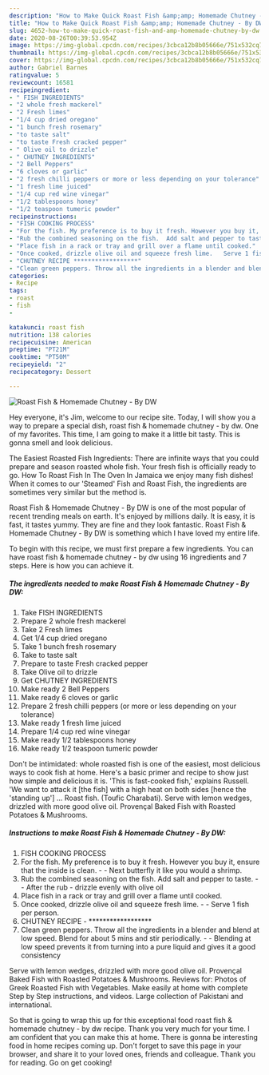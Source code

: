 ```yaml
---
description: "How to Make Quick Roast Fish &amp;amp; Homemade Chutney - By DW"
title: "How to Make Quick Roast Fish &amp;amp; Homemade Chutney - By DW"
slug: 4652-how-to-make-quick-roast-fish-and-amp-homemade-chutney-by-dw
date: 2020-08-26T00:39:53.954Z
image: https://img-global.cpcdn.com/recipes/3cbca12b8b05666e/751x532cq70/roast-fish-homemade-chutney-by-dw-recipe-main-photo.jpg
thumbnail: https://img-global.cpcdn.com/recipes/3cbca12b8b05666e/751x532cq70/roast-fish-homemade-chutney-by-dw-recipe-main-photo.jpg
cover: https://img-global.cpcdn.com/recipes/3cbca12b8b05666e/751x532cq70/roast-fish-homemade-chutney-by-dw-recipe-main-photo.jpg
author: Gabriel Barnes
ratingvalue: 5
reviewcount: 16581
recipeingredient:
- " FISH INGREDIENTS"
- "2 whole fresh mackerel"
- "2 Fresh limes"
- "1/4 cup dried oregano"
- "1 bunch fresh rosemary"
- "to taste salt"
- "to taste Fresh cracked pepper"
- " Olive oil to drizzle"
- " CHUTNEY INGREDIENTS"
- "2 Bell Peppers"
- "6 cloves or garlic"
- "2 fresh chilli peppers or more or less depending on your tolerance"
- "1 fresh lime juiced"
- "1/4 cup red wine vinegar"
- "1/2 tablespoons honey"
- "1/2 teaspoon tumeric powder"
recipeinstructions:
- "FISH COOKING PROCESS"
- "For the fish. My preference is to buy it fresh. However you buy it, ensure that the inside is clean.  Next butterfly it like you would a shrimp."
- "Rub the combined seasoning on the fish.  Add salt and pepper to taste.   After the rub - drizzle evenly with olive oil"
- "Place fish in a rack or tray and grill over a flame until cooked."
- "Once cooked, drizzle olive oil and squeeze fresh lime.   Serve 1 fish per person."
- "CHUTNEY RECIPE ******************"
- "Clean green peppers. Throw all the ingredients in a blender and blend at low speed. Blend for about 5 mins and stir periodically.  Blending at low speed prevents it from turning into a pure liquid and gives it a good consistency"
categories:
- Recipe
tags:
- roast
- fish
- 

katakunci: roast fish  
nutrition: 138 calories
recipecuisine: American
preptime: "PT21M"
cooktime: "PT50M"
recipeyield: "2"
recipecategory: Dessert

---
```



![Roast Fish &amp; Homemade Chutney - By DW](https://img-global.cpcdn.com/recipes/3cbca12b8b05666e/751x532cq70/roast-fish-homemade-chutney-by-dw-recipe-main-photo.jpg)

Hey everyone, it's Jim, welcome to our recipe site. Today, I will show you a way to prepare a special dish, roast fish &amp; homemade chutney - by dw. One of my favorites. This time, I am going to make it a little bit tasty. This is gonna smell and look delicious.

The Easiest Roasted Fish Ingredients: There are infinite ways that you could prepare and season roasted whole fish. Your fresh fish is officially ready to go. How To Roast Fish In The Oven In Jamaica we enjoy many fish dishes! When it comes to our &#39;Steamed&#39; Fish and Roast Fish, the ingredients are sometimes very similar but the method is.

Roast Fish &amp; Homemade Chutney - By DW is one of the most popular of recent trending meals on earth. It's enjoyed by millions daily. It is easy, it is fast, it tastes yummy. They are fine and they look fantastic. Roast Fish &amp; Homemade Chutney - By DW is something which I have loved my entire life.


To begin with this recipe, we must first prepare a few ingredients. You can have roast fish &amp; homemade chutney - by dw using 16 ingredients and 7 steps. Here is how you can achieve it.

<!--inarticleads1-->

##### The ingredients needed to make Roast Fish &amp; Homemade Chutney - By DW:

1. Take  FISH INGREDIENTS
1. Prepare 2 whole fresh mackerel
1. Take 2 Fresh limes
1. Get 1/4 cup dried oregano
1. Take 1 bunch fresh rosemary
1. Take to taste salt
1. Prepare to taste Fresh cracked pepper
1. Take  Olive oil to drizzle
1. Get  CHUTNEY INGREDIENTS
1. Make ready 2 Bell Peppers
1. Make ready 6 cloves or garlic
1. Prepare 2 fresh chilli peppers (or more or less depending on your tolerance)
1. Make ready 1 fresh lime juiced
1. Prepare 1/4 cup red wine vinegar
1. Make ready 1/2 tablespoons honey
1. Make ready 1/2 teaspoon tumeric powder


Don&#39;t be intimidated: whole roasted fish is one of the easiest, most delicious ways to cook fish at home. Here&#39;s a basic primer and recipe to show just how simple and delicious it is. &#39;This is fast-cooked fish,&#39; explains Russell. &#39;We want to attack it [the fish] with a high heat on both sides [hence the &#39;standing up&#39;] … Roast fish. (Toufic Charabati). Serve with lemon wedges, drizzled with more good olive oil. Provençal Baked Fish with Roasted Potatoes &amp; Mushrooms. 

<!--inarticleads2-->

##### Instructions to make Roast Fish &amp; Homemade Chutney - By DW:

1. FISH COOKING PROCESS
1. For the fish. My preference is to buy it fresh. However you buy it, ensure that the inside is clean. -  - Next butterfly it like you would a shrimp.
1. Rub the combined seasoning on the fish.  Add salt and pepper to taste.  -  - After the rub - drizzle evenly with olive oil
1. Place fish in a rack or tray and grill over a flame until cooked.
1. Once cooked, drizzle olive oil and squeeze fresh lime.  -  - Serve 1 fish per person.
1. CHUTNEY RECIPE - ******************
1. Clean green peppers. Throw all the ingredients in a blender and blend at low speed. Blend for about 5 mins and stir periodically. -  - Blending at low speed prevents it from turning into a pure liquid and gives it a good consistency


Serve with lemon wedges, drizzled with more good olive oil. Provençal Baked Fish with Roasted Potatoes &amp; Mushrooms. Reviews for: Photos of Greek Roasted Fish with Vegetables. Make easily at home with complete Step by Step instructions, and videos. Large collection of Pakistani and international. 

So that is going to wrap this up for this exceptional food roast fish &amp; homemade chutney - by dw recipe. Thank you very much for your time. I am confident that you can make this at home. There is gonna be interesting food in home recipes coming up. Don't forget to save this page in your browser, and share it to your loved ones, friends and colleague. Thank you for reading. Go on get cooking!
